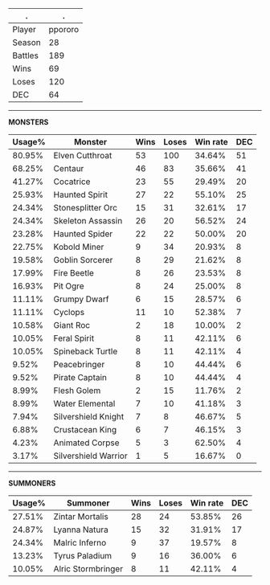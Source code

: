 .|.
|-|-
Player|ppororo
Season|28
Battles|189
Wins|69
Loses|120
DEC|64

---
**MONSTERS**

Usage%|Monster|Wins|Loses|Win rate|DEC|
-|-|-|-|-|-|
80.95%|Elven Cutthroat|53|100|34.64%|51|
68.25%|Centaur|46|83|35.66%|41|
41.27%|Cocatrice|23|55|29.49%|20|
25.93%|Haunted Spirit|27|22|55.10%|25|
24.34%|Stonesplitter Orc|15|31|32.61%|17|
24.34%|Skeleton Assassin|26|20|56.52%|24|
23.28%|Haunted Spider|22|22|50.00%|20|
22.75%|Kobold Miner|9|34|20.93%|8|
19.58%|Goblin Sorcerer|8|29|21.62%|8|
17.99%|Fire Beetle|8|26|23.53%|8|
16.93%|Pit Ogre|8|24|25.00%|8|
11.11%|Grumpy Dwarf|6|15|28.57%|6|
11.11%|Cyclops|11|10|52.38%|7|
10.58%|Giant Roc|2|18|10.00%|2|
10.05%|Feral Spirit|8|11|42.11%|6|
10.05%|Spineback Turtle|8|11|42.11%|4|
9.52%|Peacebringer|8|10|44.44%|6|
9.52%|Pirate Captain|8|10|44.44%|4|
8.99%|Flesh Golem|2|15|11.76%|2|
8.99%|Water Elemental|7|10|41.18%|3|
7.94%|Silvershield Knight|7|8|46.67%|5|
6.88%|Crustacean King|6|7|46.15%|3|
4.23%|Animated Corpse|5|3|62.50%|4|
3.17%|Silvershield Warrior|1|5|16.67%|0|

---
**SUMMONERS**

Usage%|Summoner|Wins|Loses|Win rate|DEC|
-|-|-|-|-|-|
27.51%|Zintar Mortalis|28|24|53.85%|26|
24.87%|Lyanna Natura|15|32|31.91%|17|
24.34%|Malric Inferno|9|37|19.57%|8|
13.23%|Tyrus Paladium|9|16|36.00%|6|
10.05%|Alric Stormbringer|8|11|42.11%|4|
